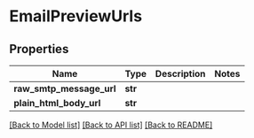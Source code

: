 # EmailPreviewUrls

## Properties
Name | Type | Description | Notes
------------ | ------------- | ------------- | -------------
**raw_smtp_message_url** | **str** |  | 
**plain_html_body_url** | **str** |  | 

[[Back to Model list]](../README#documentation-for-models) [[Back to API list]](../README#documentation-for-api-endpoints) [[Back to README]](../README)


